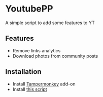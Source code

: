 # YoutubePP
A simple script to add some features to YT

## Features
- Remove links analytics
- Download photos from community posts

## Installation
- Install [Tampermonkey](https://www.tampermonkey.net/) add-on
- Install [this script](https://github.com/ducng99/YoutubePP/raw/main/youtubepp.user.js)
